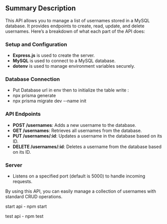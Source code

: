 ## Summary Description

This API allows you to manage a list of usernames stored in a MySQL database. It provides endpoints to create, read, update, and delete usernames. Here’s a breakdown of what each part of the API does:

### Setup and Configuration

- **Express.js** is used to create the server.
- **MySQL** is used to connect to a MySQL database.
- **dotenv** is used to manage environment variables securely.

### Database Connection

- Put Database url in env then to initialize the table write : 
- npx prisma generate
- npx prisma migrate dev --name init


### API Endpoints

- **POST /usernames**: Adds a new username to the database.
- **GET /usernames**: Retrieves all usernames from the database.
- **PUT /usernames/:id**: Updates a username in the database based on its ID.
- **DELETE /usernames/:id**: Deletes a username from the database based on its ID.

### Server

- Listens on a specified port (default is 5000) to handle incoming requests.

By using this API, you can easily manage a collection of usernames with standard CRUD operations.


start api
    - npm start

test api
    - npm test